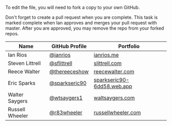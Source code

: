 To edit the file, you will need to fork a copy to your own GitHub.

Don't forget to create a pull request when you are complete. This task is marked complete when Ian approves and merges your pull request with master. After you are approved, you may remove the repo from your forked repos.

| Name | GitHub Profile | Portfolio |
| --- | --- | --- |
| Ian Rios | [@ianrios](https://github.com/ianrios) | [ianrios.me](https://ianrios.me) |
| Steven Littrell | [@sflittrell](https://github.com/sflittrell) | [slittrell.com](https://slittrell.com) |
| Reece Walter | [@thereeceshow](https://github.com/thereeceshow) | [reecewalter.com](https://reecewalter.com) |
| Eric Sparks | [@sparkseric90](https://github.com/sparkseric90) | [sparkseric90-6dd58.web.app](https://sparkseric90-6dd58.web.app) |
| Walter Saygers | [@wtsaygers1](https://github.com/wtsaygers1) | [waltsaygers.com](https://waltsaygers.com) |
| Russell Wheeler | [@r83wheeler](https://github.com/r83wheeler) | [russellwheeler.com](https://russellwheeler.com) |
